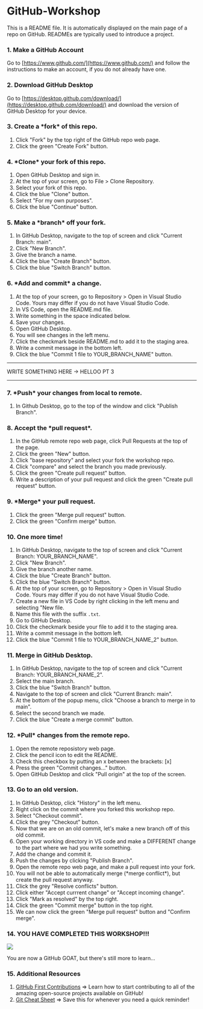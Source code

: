 # GitHub-Workshop

This is a README file. It is automatically displayed on the main page of a repo on GitHub. READMEs are typically used to introduce a project. <br>

### 1. Make a GitHub Account
Go to [https://www.github.com/](https://www.github.com/) and follow the instructions to make an account, if you do not already have one. 

### 2. Download GitHub Desktop
Go to [https://desktop.github.com/download/](https://desktop.github.com/download/) and download the version of GitHub Desktop for your device. 

### 3. Create a \*fork\* of this repo.
1. Click "Fork" by the top right of the GitHub repo web page.
2. Click the green "Create Fork" button. 

### 4. \*Clone\* your fork of this repo. 
1. Open GitHub Desktop and sign in. 
2. At the top of your screen, go to File > Clone Repository.
3. Select your fork of this repo.
4. Click the blue "Clone" button.
5. Select "For my own purposes".
6. Click the blue "Continue" button.

### 5. Make a \*branch\* off your fork. 
1. In GitHub Desktop, navigate to the top of screen and click "Current Branch: main".
2. Click "New Branch".
3. Give the branch a name.
4. Click the blue "Create Branch" button.
5. Click the blue "Switch Branch" button.

###  6. \*Add and commit\* a change. 
1. At the top of your screen, go to Repository > Open in Visual Studio Code. Yours may differ if you do not have Visual Studio Code.
2. In VS Code, open the README.md file.
3. Write something in the space indicated below.
4. Save your changes.
5. Open GitHub Desktop.
6. You will see changes in the left menu.
7. Click the checkmark beside README.md to add it to the staging area.
8. Write a commit message in the bottom left.
9. Click the blue "Commit 1 file to YOUR_BRANCH_NAME" button. 

<hr>
WRITE SOMETHING HERE -> HELLOO PT 3
<hr>

### 7. \*Push\* your changes from local to remote. 
1. In Github Desktop, go to the top of the window and click "Publish Branch".

### 8. Accept the \*pull request\*. 
1. In the GitHub remote repo web page, click Pull Requests at the top of the page.
2. Click the green "New" button.
3. Click "base repository" and select your fork the workshop repo.
4. Click "compare" and select the branch you made previously.
5. Click the green "Create pull request" button.
6. Write a description of your pull request and click the green "Create pull request" button.

### 9. \*Merge\* your pull request.
1. Click the green "Merge pull request" button.
2. Click the green "Confirm merge" button.

### 10. One more time!
1. In GitHub Desktop, navigate to the top of screen and click "Current Branch: YOUR_BRANCH_NAME".
2. Click "New Branch".
3. Give the branch another name.
4. Click the blue "Create Branch" button.
5. Click the blue "Switch Branch" button.
6. At the top of your screen, go to Repository > Open in Visual Studio Code. Yours may differ if you do not have Visual Studio Code.
7. Create a new file in VS Code by right clicking in the left menu and selecting "New file.
8. Name this file with the suffix `.txt`.
9. Go to GitHub Desktop.
10. Click the checkmark beside your file to add it to the staging area.
11. Write a commit message in the bottom left.
12. Click the blue "Commit 1 file to YOUR_BRANCH_NAME_2" button.

### 11. Merge in GitHub Desktop.
1. In GitHub Desktop, navigate to the top of screen and click "Current Branch: YOUR_BRANCH_NAME_2".
2. Select the main branch.
3. Click the blue "Switch Branch" button.
4. Navigate to the top of screen and click "Current Branch: main".
5. At the bottom of the popup menu, click "Choose a branch to merge in to main".
6. Select the second branch we made.
7. Click the blue "Create a merge commit" button.

### 12. \*Pull\* changes from the remote repo.
1. Open the remote reposistory web page.
2. Click the pencil icon to edit the README.
3. Check this checkbox by putting an x between the brackets: [x] 
4. Press the green "Commit changes..." button.
5. Open GitHub Desktop and click "Pull origin" at the top of the screen.

### 13. Go to an old version. 
1. In GitHub Desktop, click "History" in the left menu.
2. Right click on the commit where you forked this workshop repo.
3. Select "Checkout commit".
4. Click the grey "Checkout" button.
5. Now that we are on an old commit, let's make a new branch off of this old commit.
6. Open your working directory in VS code and make a DIFFERENT change to the part where we had you write something.
7. Add the change and commit it.
8. Push the changes by clicking "Publish Branch".
9. Open the remote repo web page, and make a pull request into your fork.
10. You will not be able to automatically merge (\*merge conflict\*), but create the pull request anyway.
11. Click the grey "Resolve conflicts" button.
12. Click either "Accept currrent change" or "Accept incoming change".
13. Click "Mark as resolved" by the top right.
14. Click the green "Commit merge" button in the top right.
15. We can now click the green "Merge pull request" button and "Confirm merge".

### 14. YOU HAVE COMPLETED THIS WORKSHOP!!!

![](https://c.tenor.com/nwLYtqRSX68AAAAC/tenor.gif)

You are now a GitHub GOAT, but there's still more to learn...

### 15. Additional Resources
1. [GitHub First Contributions](https://github.com/firstcontributions/first-contributions) => Learn how to start contributing to all of the amazing open-source projects available on GitHub!
2. [Git Cheat Sheet](https://education.github.com/git-cheat-sheet-education.pdf) => Save this for whenever you need a quick reminder!











